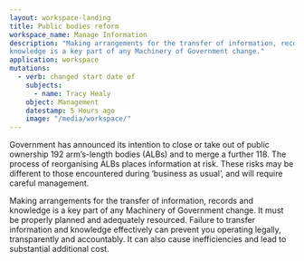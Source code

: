 ```yaml
---
layout: workspace-landing
title: Public bodies reform
workspace_name: Manage Information
description: "Making arrangements for the transfer of information, records and
knowledge is a key part of any Machinery of Government change."
application: workspace
mutations:
  - verb: changed start date of
    subjects:
      - name: Tracy Healy
    object: Management
    datestamp: 5 Hours ago
    image: "/media/workspace/"
---
```


Government has announced its intention to close or take out of public ownership
192 arm’s-length bodies (ALBs) and to merge a further 118. The process of
reorganising ALBs places information at risk. These risks may be different to
those encountered during ‘business as usual’, and will require careful
management.

Making arrangements for the transfer of information, records and knowledge is a
key part of any Machinery of Government change. It must be properly planned and
adequately resourced. Failure to transfer information and knowledge effectively
can prevent you operating legally, transparently and accountably. It can also
cause inefficiencies and lead to substantial additional cost.
